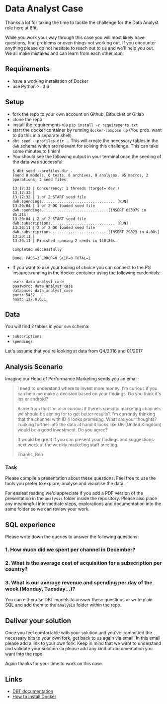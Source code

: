 # Data Analyst Case
Thanks a lot for taking the time to tackle the challenge for the Data Analyst role here at 8fit.

While you work your way through this case you will most likely have questions, find problems or even things not working out. If you encounter anything please do not hesitate to reach out to us and we'll help you out. We all make mistakes and can learn from each other :sun:

## Requirements

* have a working installation of Docker
* use Python >=3.6

## Setup

* fork the repo to your own account on Github, Bitbucket or Gitlab
* clone the repo
* install the requirements via `pip install -r requirements.txt`
* start the docker container by running `docker-compose up` (You prob. want to do this in a separate shell)
* `dbt seed --profiles-dir .`. This will create the necessary tables in the `dwh` schema which are relevant for solving this challenge. This can take some minutes to finish!
* You should see the following output in your terminal once the seeding of the data was successful:
    ```
    $ dbt seed --profiles-dir .
    Found 0 models, 0 tests, 0 archives, 0 analyses, 95 macros, 2 operations, 2 seed files

    13:17:32 | Concurrency: 1 threads (target='dev')
    13:17:32 |
    13:17:32 | 1 of 2 START seed file dwh.spendings................................. [RUN]
    13:20:04 | 1 of 2 OK loaded seed file dwh.spendings............................. [INSERT 623979 in 85.21s]
    13:20:04 | 2 of 2 START seed file dwh.subscriptions............................. [RUN]
    13:20:11 | 2 of 2 OK loaded seed file dwh.subscriptions......................... [INSERT 29823 in 4.00s]
    13:20:11 |
    13:20:11 | Finished running 2 seeds in 158.80s.

    Completed successfully

    Done. PASS=2 ERROR=0 SKIP=0 TOTAL=2
    ```
* If you want to use your tooling of choice you can connect to the PG instance running in the docker container using the following credentials:
    ```
    user: data_analyst_case
    password: data_analyst_case
    database: data_analyst_case
    port: 5432
    host: 127.0.0.1
    ```

## Data

You will find 2 tables in your `dwh` schema:
* `subscriptions`
* `spendings`

Let's assume that you're looking at data from Q4/2016 and 01/2017

## Analysis Scenario
Imagine our Head of Performance Marketing sends you an email:

> I need to understand where to invest more money. I'm curious if you can help me make a decision based on your findings. Do you think it's ios or android?
>
> Aside from that I'm also curious if there's specific marketing channels we should be aiming for to get better results? I'm currently thinking that the channel with ID 4 looks promising. What are your thoughts?
> Looking further into the data at hand it looks like UK (United Kingdom) would be a good investment. Do you agree?
>
> It would be great if you can present your findings and suggestions next week at the weekly marketing staff meeting.
>
> Thanks,
> Ben

### Task
Please compile a presentation about these questions. Feel free to use the tools you prefer to explore, analyse and visualise the data.

For easiest reading we'd appreciate if you add a PDF version of the presentation in the `analysis` folder inside the repository. Please also place any meaningful intermediate steps, explorations and documentation into the same folder so we can review your work.

## SQL experience

Please write down the queries to answer the following questions:

### 1. How much did we spent per channel in December?
### 2. What is the average cost of acquisition for a subscription per country?
### 3. What is our average revenue and spending per day of the week (Monday, Tuesday...)?

You can either use DBT models to answer these questions or write plain SQL and add them to the `analysis` folder within the repo.

## Deliver your solution
Once you feel comfortable with your solution and you've committed the necessary bits to your own fork, get back to us again via email. In this email please add a link to your own fork. Keep in mind that we want to understand and validate your solution so please add any kind of documentation you want into the repo.

Again thanks for your time to work on this case.

## Links

* [DBT documentation](https://docs.getdbt.com/)
* [How to install Docker](https://docs.docker.com/install/)
